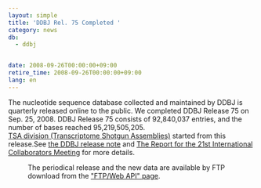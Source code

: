 ```yaml
---
layout: simple
title: 'DDBJ Rel. 75 Completed '
category: news
db:
  - ddbj


date: 2008-09-26T00:00:00+09:00
retire_time: 2008-09-26T00:00:00+09:00
lang: en
---
```


The nucleotide sequence database collected and maintained by DDBJ is quarterly released online to the public. We completed DDBJ Release 75 on Sep. 25, 2008. DDBJ Release 75 consists of 92,840,037 entries, and the number of bases reached 95,219,505,205.<br><a href="/ddbj/flat-file.html#LocusB#division"> TSA division (Transcriptome Shotgun Assemblies)</a> started from this release.See <a href="/ddbj-releases.html">the DDBJ release note</a> and <a href="/activities/index-e.html#2008#tsa">The Report for the 21st International Collaborators Meeting</a> for more details.<dd>The periodical release and the new data are available by FTP download from the <a href="/services/index-e.html "> "FTP/Web API" page</a>.</dd>
